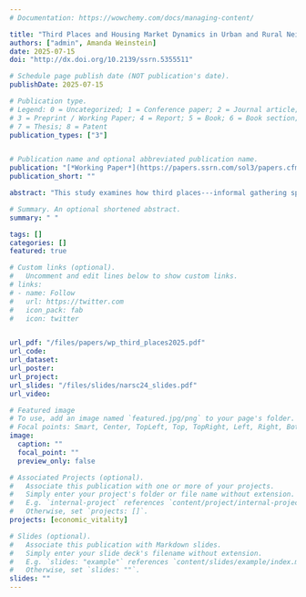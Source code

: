 ```yaml
---
# Documentation: https://wowchemy.com/docs/managing-content/

title: "Third Places and Housing Market Dynamics in Urban and Rural Neighborhoods"
authors: ["admin", Amanda Weinstein]
date: 2025-07-15
doi: "http://dx.doi.org/10.2139/ssrn.5355511"

# Schedule page publish date (NOT publication's date).
publishDate: 2025-07-15

# Publication type.
# Legend: 0 = Uncategorized; 1 = Conference paper; 2 = Journal article;
# 3 = Preprint / Working Paper; 4 = Report; 5 = Book; 6 = Book section;
# 7 = Thesis; 8 = Patent
publication_types: ["3"]


# Publication name and optional abbreviated publication name.
publication: "[*Working Paper*](https://papers.ssrn.com/sol3/papers.cfm?abstract_id=5355511)"
publication_short: ""

abstract: "This study examines how third places---informal gathering spots like coffee shops and bars---influence neighborhood housing values as a measure of local quality of life. Using two-way fixed effects regression on business data from five Great Lakes states, we find a significant positive association between third-place establishments and housing prices. The effect is strongest for eating and drinking venues, particularly in metropolitan areas where such amenities are highly capitalized into housing values. In nonmetropolitan areas, impacts are weaker and often statistically insignificant. These findings demonstrate how geography and social context shape third places' influence on housing markets, offering implications for development."

# Summary. An optional shortened abstract.
summary: " "

tags: []
categories: []
featured: true

# Custom links (optional).
#   Uncomment and edit lines below to show custom links.
# links:
# - name: Follow
#   url: https://twitter.com
#   icon_pack: fab
#   icon: twitter


url_pdf: "/files/papers/wp_third_places2025.pdf"
url_code:
url_dataset:
url_poster:
url_project:
url_slides: "/files/slides/narsc24_slides.pdf"
url_video:

# Featured image
# To use, add an image named `featured.jpg/png` to your page's folder.
# Focal points: Smart, Center, TopLeft, Top, TopRight, Left, Right, BottomLeft, Bottom, BottomRight.
image:
  caption: ""
  focal_point: ""
  preview_only: false

# Associated Projects (optional).
#   Associate this publication with one or more of your projects.
#   Simply enter your project's folder or file name without extension.
#   E.g. `internal-project` references `content/project/internal-project/index.md`.
#   Otherwise, set `projects: []`.
projects: [economic_vitality]

# Slides (optional).
#   Associate this publication with Markdown slides.
#   Simply enter your slide deck's filename without extension.
#   E.g. `slides: "example"` references `content/slides/example/index.md`.
#   Otherwise, set `slides: ""`.
slides: ""
---
```

